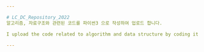 ```yaml
---

# LC_DC_Repository_2022
알고리즘, 자료구조와 관련된 코드를 파이썬3 으로 작성하여 업로드 합니다. 

I upload the code related to algorithm and data structure by coding it with Python 3.Verilog

---
```

